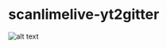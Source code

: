 # scanlimelive-yt2gitter

![alt text](https://i.imgur.com/yK6c9cQ.png "screenshot of embedded chat")



